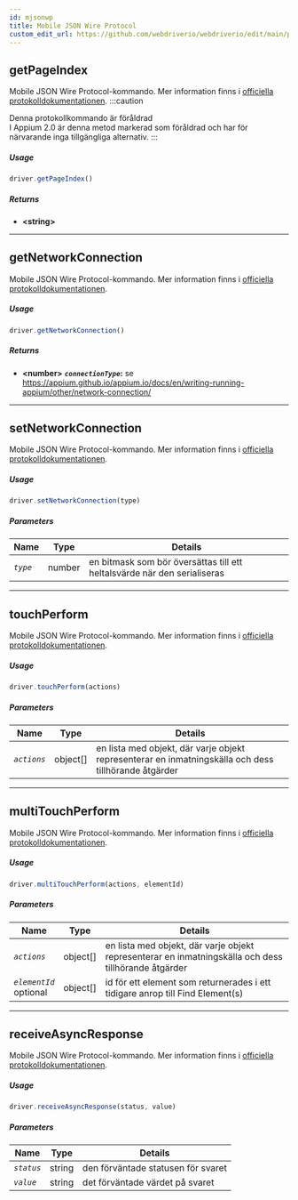 ```yaml
---
id: mjsonwp
title: Mobile JSON Wire Protocol
custom_edit_url: https://github.com/webdriverio/webdriverio/edit/main/packages/wdio-protocols/src/protocols/mjsonwp.ts
---
```


## getPageIndex
Mobile JSON Wire Protocol-kommando. Mer information finns i [officiella protokolldokumentationen](https://github.com/appium/appium-base-driver/blob/master/docs/mjsonwp/protocol-methods.md#mobile-json-wire-protocol-endpoints).
:::caution

Denna protokollkommando är föråldrad<br />I Appium 2.0 är denna metod markerad som föråldrad och har för närvarande inga tillgängliga alternativ.
:::

##### Usage

```js
driver.getPageIndex()
```


##### Returns

- **&lt;string&gt;**



---

## getNetworkConnection
Mobile JSON Wire Protocol-kommando. Mer information finns i [officiella protokolldokumentationen](https://github.com/SeleniumHQ/mobile-spec/blob/master/spec-draft.md#device-modes).

##### Usage

```js
driver.getNetworkConnection()
```


##### Returns

- **&lt;number&gt;**
            **<code><var>connectionType</var></code>:** se https://appium.github.io/appium.io/docs/en/writing-running-appium/other/network-connection/


---

## setNetworkConnection
Mobile JSON Wire Protocol-kommando. Mer information finns i [officiella protokolldokumentationen](https://github.com/SeleniumHQ/mobile-spec/blob/master/spec-draft.md#device-modes).

##### Usage

```js
driver.setNetworkConnection(type)
```


##### Parameters

<table>
  <thead>
    <tr>
      <th>Name</th><th>Type</th><th>Details</th>
    </tr>
  </thead>
  <tbody>
    <tr>
      <td><code><var>type</var></code></td>
      <td>number</td>
      <td>en bitmask som bör översättas till ett heltalsvärde när den serialiseras</td>
    </tr>
  </tbody>
</table>



---

## touchPerform
Mobile JSON Wire Protocol-kommando. Mer information finns i [officiella protokolldokumentationen](https://github.com/SeleniumHQ/mobile-spec/blob/master/spec-draft.md#touch-gestures).

##### Usage

```js
driver.touchPerform(actions)
```


##### Parameters

<table>
  <thead>
    <tr>
      <th>Name</th><th>Type</th><th>Details</th>
    </tr>
  </thead>
  <tbody>
    <tr>
      <td><code><var>actions</var></code></td>
      <td>object[]</td>
      <td>en lista med objekt, där varje objekt representerar en inmatningskälla och dess tillhörande åtgärder</td>
    </tr>
  </tbody>
</table>



---

## multiTouchPerform
Mobile JSON Wire Protocol-kommando. Mer information finns i [officiella protokolldokumentationen](https://github.com/SeleniumHQ/mobile-spec/blob/master/spec-draft.md#touch-gestures).

##### Usage

```js
driver.multiTouchPerform(actions, elementId)
```


##### Parameters

<table>
  <thead>
    <tr>
      <th>Name</th><th>Type</th><th>Details</th>
    </tr>
  </thead>
  <tbody>
    <tr>
      <td><code><var>actions</var></code></td>
      <td>object[]</td>
      <td>en lista med objekt, där varje objekt representerar en inmatningskälla och dess tillhörande åtgärder</td>
    </tr>
    <tr>
      <td><code><var>elementId</var></code><br /><span className="label labelWarning">optional</span></td>
      <td>object[]</td>
      <td>id för ett element som returnerades i ett tidigare anrop till Find Element(s)</td>
    </tr>
  </tbody>
</table>



---

## receiveAsyncResponse
Mobile JSON Wire Protocol-kommando. Mer information finns i [officiella protokolldokumentationen](https://github.com/appium/appium-base-driver/blob/master/docs/mjsonwp/protocol-methods.md#mobile-json-wire-protocol-endpoints).

##### Usage

```js
driver.receiveAsyncResponse(status, value)
```


##### Parameters

<table>
  <thead>
    <tr>
      <th>Name</th><th>Type</th><th>Details</th>
    </tr>
  </thead>
  <tbody>
    <tr>
      <td><code><var>status</var></code></td>
      <td>string</td>
      <td>den förväntade statusen för svaret</td>
    </tr>
    <tr>
      <td><code><var>value</var></code></td>
      <td>string</td>
      <td>det förväntade värdet på svaret</td>
    </tr>
  </tbody>
</table>